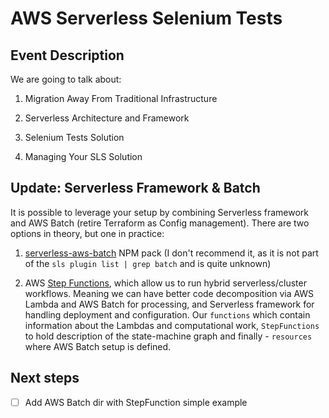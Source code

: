 # AWS Serverless Selenium Tests

## Event Description

We are going to talk about:

1. Migration Away From Traditional Infrastructure

2. Serverless Architecture and Framework

3. Selenium Tests Solution

4. Managing Your SLS Solution

## Update: Serverless Framework & Batch

It is possible to leverage your setup by combining Serverless framework and AWS Batch (retire Terraform as Config management). There are two options in theory, but one in practice:

 1. [serverless-aws-batch](https://github.com/justinram11/serverless-aws-batch) NPM pack (I don't recommend it, as it is not part of the `sls plugin list | grep batch` and is quite unknown)
 
 2. AWS [Step Functions](https://github.com/ryfeus/stepfunctions2processing#aws-batch-example), which allow us to run hybrid serverless/cluster workflows. Meaning we can have better code decomposition via AWS Lambda and AWS Batch for processing, and 
Serverless framework for handling deployment and configuration. Our `functions` which contain information about the Lambdas and computational work, `StepFunctions` to hold description of the state-machine graph and finally - `resources` where AWS Batch setup is defined.

## Next steps

- [ ] Add AWS Batch dir with StepFunction simple example

